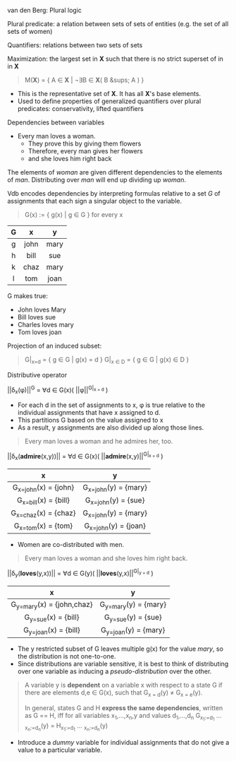 ---
---

van den Berg: Plural logic

Plural predicate: a relation between sets of sets of entities (e.g. the set of all sets of women)

Quantifiers: relations between two sets of sets

Maximization: the largest set in **X** such that there is no strict superset of in in **X**

> M(**X**) = { A &isin; **X** \| &not;&exist;B &isin; **X**( B &sups; A ) }

+ This is the representative set of **X**. It has all **X**'s base elements.
+ Used to define properties of generalized quantifiers over plural predicates: conservativity, lifted quantifiers

Dependencies between variables

+ Every man loves a woman.
    + They prove this by giving them flowers
    + Therefore, every man gives her flowers
    + and she loves him right back
    
The elements of *woman* are given different dependencies to the elements of *man*. Distributing over *man* will end up dividing up *woman*.

Vdb encodes dependencies by interpreting formulas relative to a set *G* of assignments that each sign a singular object to the variable.

> G(x) := { g(x) | g &isin; G } for every x

 G | x    | y    
:-:|:----:|:----:
 g | john | mary
 h | bill | sue
 k | chaz | mary
 l | tom  | joan 

G makes true:

+ John loves Mary
+ Bill loves sue
+ Charles loves mary
+ Tom loves joan

Projection of an induced subset:
  
> G|<sub>x=d</sub> = { g &isin; G \| g(x) = d }
> G|<sub>x &isin; D</sub> = { g &isin; G \| g(x) &isin; D }

Distributive operator

||&delta;<sub>x</sub>(&phi;)||<sup>G</sup> = &forall;d &isin; G(x)( ||&phi;||<sup>G|<sub>x = d</sub></sup> )

+ For each d in the set of assignments to x, &phi; is true relative to the individual assignments that have x assigned to d.
+ This partitions G based on the value assigned to x
+ As a result, y assignments are also divided up along those lines.

> Every man loves a woman and he admires her, too.

||&delta;<sub>x</sub>(**admire**(x,y))|| = &forall;d &isin; G(x)( ||**admire**(x,y)||<sup>G|<sub>x = d</sub></sup> )

 x                              | y                               
:------------------------------:|:------------------------------:
 G<sub>x=john</sub>(x) = {john} | G<sub>x=john</sub>(y) = {mary}
 G<sub>x=bill</sub>(x) = {bill} | G<sub>x=john</sub>(y) = {sue}
 G<sub>x=chaz</sub>(x) = {chaz} | G<sub>x=john</sub>(y) = {mary}
 G<sub>x=tom</sub>(x) = {tom}   | G<sub>x=john</sub>(y) = {joan}

+ Women are co-distributed with men.

> Every man loves a woman and she loves him right back.

||&delta;<sub>y</sub>(**loves**(y,x))|| = &forall;d &isin; G(y)( ||**loves**(y,x)||<sup>G|<sub>y = d</sub></sup> )

 x                              | y                               
:------------------------------:|:------------------------------:
 G<sub>y=mary</sub>(x) = {john,chaz} | G<sub>y=mary</sub>(y) = {mary}
 G<sub>y=sue</sub>(x) = {bill}       | G<sub>y=sue</sub>(y) = {sue}
 G<sub>y=joan</sub>(x) = {bill}      | G<sub>y=joan</sub>(y) = {mary}
 
+ The y restricted subset of G leaves multiple g(x) for the value *mary*, so the distribution is not one-to-one.
+ Since distributions are variable sensitive, it is best to think of distributing over one variable as inducing a *pseudo-distribution* over the other.

> A variable y is **dependent** on a variable x with respect to a state G if there are elements d,e &isin; G(x), such that G<sub>x = d</sub>(y) &ne; G<sub>x = e</sub>(y).
> 
> In general, states G and H **express the same dependencies**, written as G == H, iff for all variables x<sub>1</sub>,...,x<sub>n</sub>,y and values d<sub>1</sub>,...,d<sub>n</sub> G<sub>x<sub>1</sub>:=d<sub>1</sub></sub> ... <sub>x<sub>n</sub>:=d<sub>n</sub></sub>(y) = H<sub>x<sub>1</sub>:=d<sub>1</sub></sub> ... <sub>x<sub>n</sub>:=d<sub>n</sub></sub>(y)

+ Introduce a *dummy* variable for individual assignments that do not give a value to a particular variable.


